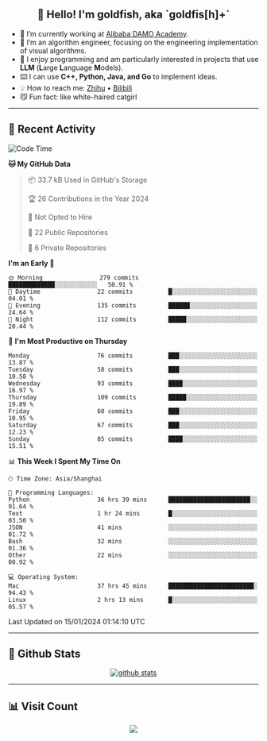 
<h2 align="center">👋 Hello! I'm goldfish, aka `goldfis[h]+`</h2>

- 📍 I’m currently working at [Alibaba DAMO Academy](https://damo.alibaba.com/).  
- 🌱 I’m an algorithm engineer, focusing on the engineering implementation of visual algorithms.  
- 💬 I enjoy programming and am particularly interested in projects that use **LLM** (**L**arge **L**anguage **M**odels).   
- ⌨️ I can use **C++, Python, Java, and Go** to implement ideas.  
- 💡 How to reach me: [Zhihu](https://www.zhihu.com/people/goldfishh) • [Bilibili](https://space.bilibili.com/11349246)  
- 😼 Fun fact: like white-haired catgirl  

-------

## 🔧 Recent Activity

<!--START_SECTION:waka-->
![Code Time](http://img.shields.io/badge/Code%20Time-52%20hrs%209%20mins-blue)

**🐱 My GitHub Data** 

> 📦 33.7 kB Used in GitHub's Storage 
 > 
> 🏆 26 Contributions in the Year 2024
 > 
> 🚫 Not Opted to Hire
 > 
> 📜 22 Public Repositories 
 > 
> 🔑 6 Private Repositories 
 > 
**I'm an Early 🐤** 

```text
🌞 Morning                279 commits         █████████████░░░░░░░░░░░░   50.91 % 
🌆 Daytime                22 commits          █░░░░░░░░░░░░░░░░░░░░░░░░   04.01 % 
🌃 Evening                135 commits         ██████░░░░░░░░░░░░░░░░░░░   24.64 % 
🌙 Night                  112 commits         █████░░░░░░░░░░░░░░░░░░░░   20.44 % 
```
📅 **I'm Most Productive on Thursday** 

```text
Monday                   76 commits          ███░░░░░░░░░░░░░░░░░░░░░░   13.87 % 
Tuesday                  58 commits          ███░░░░░░░░░░░░░░░░░░░░░░   10.58 % 
Wednesday                93 commits          ████░░░░░░░░░░░░░░░░░░░░░   16.97 % 
Thursday                 109 commits         █████░░░░░░░░░░░░░░░░░░░░   19.89 % 
Friday                   60 commits          ███░░░░░░░░░░░░░░░░░░░░░░   10.95 % 
Saturday                 67 commits          ███░░░░░░░░░░░░░░░░░░░░░░   12.23 % 
Sunday                   85 commits          ████░░░░░░░░░░░░░░░░░░░░░   15.51 % 
```


📊 **This Week I Spent My Time On** 

```text
🕑︎ Time Zone: Asia/Shanghai

💬 Programming Languages: 
Python                   36 hrs 39 mins      ███████████████████████░░   91.64 % 
Text                     1 hr 24 mins        █░░░░░░░░░░░░░░░░░░░░░░░░   03.50 % 
JSON                     41 mins             ░░░░░░░░░░░░░░░░░░░░░░░░░   01.72 % 
Bash                     32 mins             ░░░░░░░░░░░░░░░░░░░░░░░░░   01.36 % 
Other                    22 mins             ░░░░░░░░░░░░░░░░░░░░░░░░░   00.92 % 

💻 Operating System: 
Mac                      37 hrs 45 mins      ████████████████████████░   94.43 % 
Linux                    2 hrs 13 mins       █░░░░░░░░░░░░░░░░░░░░░░░░   05.57 % 
```


 Last Updated on 15/01/2024 01:14:10 UTC
<!--END_SECTION:waka-->

-------

## 📆 Github Stats

<p align="center">
    <a href="https://github.com/anuraghazra/github-readme-stats">
      <img src="https://github-readme-stats.vercel.app/api?username=goldfishh&show_icons=true&theme=dracula" alt="github stats" />
    </a>
</p>

-------

## 📊 Visit Count

<p align="center">
  <a href="https://count.getloli.com/"><img src="https://count.getloli.com/get/@:goldfishh?theme=rule34"></a>
</p>
